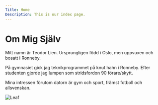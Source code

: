```yaml
---
Title: Home
Description: This is our index page.
---
```


# Om Mig Själv
Mitt namn är Teodor Lien. Ursprungligen född i Oslo, men uppvuxen och bosatt i Ronneby.

På gymnasiet gick jag teknikprogrammet på knut hahn i Ronneby. Efter studenten gjorde jag lumpen som stridsfordon 90 förare/skytt.

Mina intressen förutom datorn är gym och sport, främst fotboll och allsvenskan.

![Leaf](image/leaf_256x256.png)